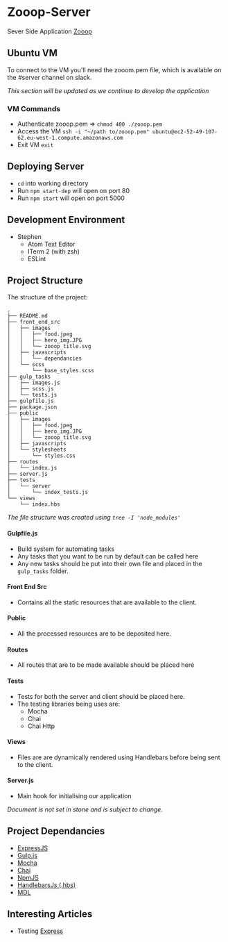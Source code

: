 # Zooop-Server
Sever Side Application
<a href="http://www.zooop.xyz/">Zooop</a>
## Ubuntu VM
To connect to the VM you'll need the zooom.pem file, which is available on the #server channel on slack.

<i>This section will be updated as we continue to develop the application</i>
### VM Commands
- Authenticate zooop.pem => `chmod 400 ./zooop.pem`
- Access the VM `ssh -i "~/path to/zooop.pem" ubuntu@ec2-52-49-107-62.eu-west-1.compute.amazonaws.com`  
- Exit VM `exit`

## Deploying Server
- `cd` into working directory
- Run `npm start-dep` will open on port 80
- Run `npm start` will  open on port 5000

## Development Environment
- Stephen
  - Atom Text Editor
  - ITerm 2 (with zsh)
  - ESLint

## Project Structure
The structure of the project:
```
.
├── README.md
├── front_end_src
│   ├── images
│   │   ├── food.jpeg
│   │   ├── hero_img.JPG
│   │   └── zooop_title.svg
│   ├── javascripts
│   │   └── dependancies
│   └── scss
│       └── base_styles.scss
├── gulp_tasks
│   ├── images.js
│   ├── scss.js
│   └── tests.js
├── gulpfile.js
├── package.json
├── public
│   ├── images
│   │   ├── food.jpeg
│   │   ├── hero_img.JPG
│   │   └── zooop_title.svg
│   ├── javascripts
│   └── stylesheets
│       └── styles.css
├── routes
│   └── index.js
├── server.js
├── tests
│   └── server
│       └── index_tests.js
└── views
    └── index.hbs
```
<i>The file structure was created using `tree -I 'node_modules'`</i>

#### Gulpfile.js
- Build system for automating tasks
- Any tasks that you want to be run by default can be called here
- Any new tasks should be put into their own file and placed in the `gulp_tasks` folder.

#### Front End Src
- Contains all the static resources that are available to the client.  

#### Public
- All the processed resources are to be deposited here.
#### Routes
- All routes that are to be made available should be placed here

#### Tests
- Tests for both the server and client should be placed here.
- The testing libraries being uses are:
  - Mocha
  - Chai
  - Chai Http

#### Views
- Files are are dynamically rendered using Handlebars before being sent to the client.

#### Server.js
- Main hook for initialising our application

<i>Document is not set in stone and is subject to change.</i>

## Project Dependancies
- <a href="http://expressjs.com/">ExpressJS</a>
- <a href="http://gulpjs.com/">Gulp.js</a>
- <a href="https://mochajs.org/">Mocha</a>
- <a href="http://chaijs.com/">Chai</a>
- <a href="https://www.npmjs.com/">NpmJS</a>
- <a href="http://handlebarsjs.com/">HandlebarsJs (.hbs)</a>
- <a href="http://www.getmdl.io/">MDL</a>

## Interesting Articles
- Testing <a href="http://mherman.org/blog/2015/09/10/testing-node-js-with-mocha-and-chai/#.VqvXA7CLSHo">Express</a>
